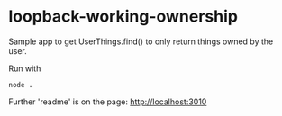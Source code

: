 # loopback-working-ownership

Sample app to get UserThings.find() to only return things owned by the user.

Run with

    node .

Further 'readme' is on the page: [http://localhost:3010](http://localhost:3010)
